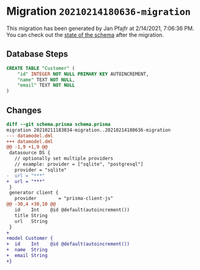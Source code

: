 # Migration `20210214180636-migration`

This migration has been generated by Jan Pfajfr at 2/14/2021, 7:06:36 PM.
You can check out the [state of the schema](./schema.prisma) after the migration.

## Database Steps

```sql
CREATE TABLE "Customer" (
    "id" INTEGER NOT NULL PRIMARY KEY AUTOINCREMENT,
    "name" TEXT NOT NULL,
    "email" TEXT NOT NULL
)
```

## Changes

```diff
diff --git schema.prisma schema.prisma
migration 20210211183834-migration..20210214180636-migration
--- datamodel.dml
+++ datamodel.dml
@@ -1,9 +1,9 @@
 datasource DS {
   // optionally set multiple providers
   // example: provider = ["sqlite", "postgresql"]
   provider = "sqlite"
-  url = "***"
+  url = "***"
 }
 generator client {
   provider        = "prisma-client-js"
@@ -30,4 +30,10 @@
   id    Int    @id @default(autoincrement())
   title String
   url   String
 }
+
+model Customer {
+  id    Int    @id @default(autoincrement())
+  name  String
+  email String
+}
```


